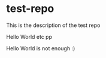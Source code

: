 # test-repo
This is the description of the test repo

Hello World etc
pp

Hello World is not enough :)
